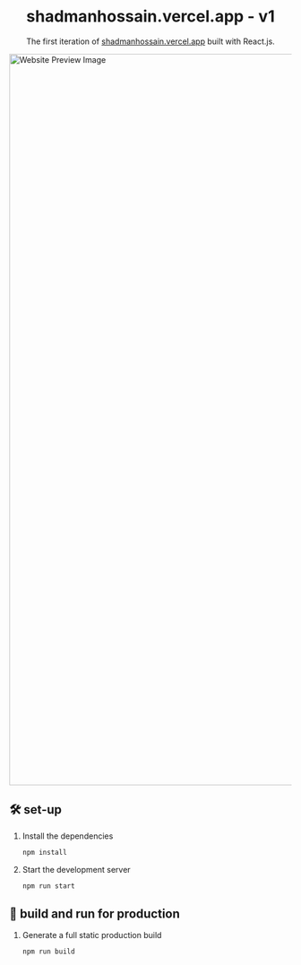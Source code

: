 <h1 align="center">
  shadmanhossain.vercel.app - v1
</h1>
<p align="center">
  The first iteration of <a href="https://shadmanhossain.vercel.app" target="_blank">shadmanhossain.vercel.app</a> built with React.js.
</p>

<img width="1306" alt="Website Preview Image" src="./public/assets/images/WebsitePreview.png">

## 🛠 set-up

1. Install the dependencies

   ```sh
   npm install
   ```

2. Start the development server

   ```sh
   npm run start
   ```

## 🚀 build and run for production

1. Generate a full static production build

   ```sh
   npm run build
   ```
